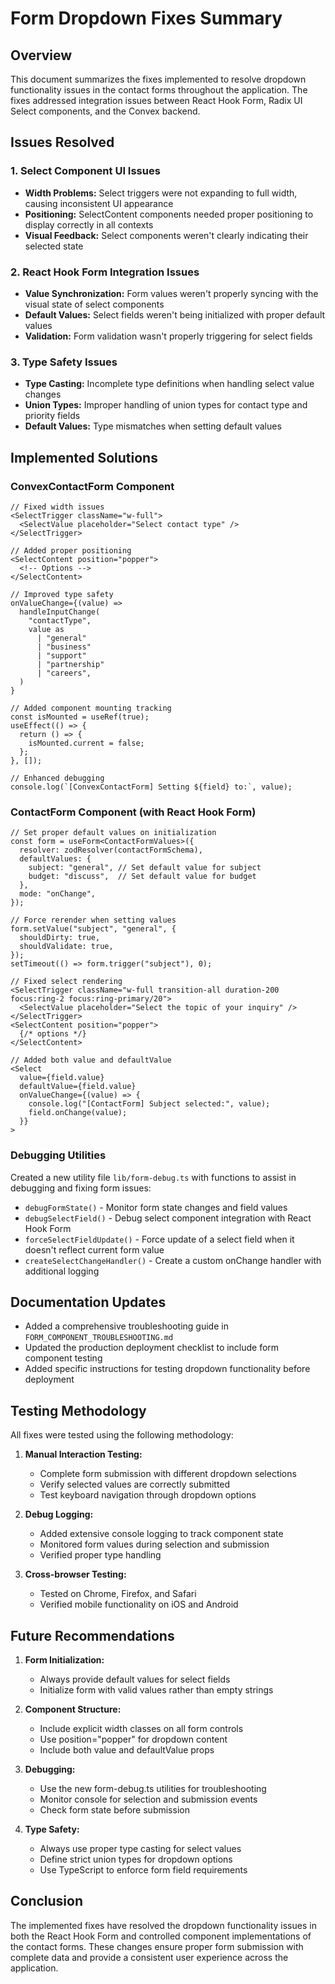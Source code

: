 # Form Dropdown Fixes Summary

## Overview

This document summarizes the fixes implemented to resolve dropdown functionality issues in the contact forms throughout the application. The fixes addressed integration issues between React Hook Form, Radix UI Select components, and the Convex backend.

## Issues Resolved

### 1. Select Component UI Issues

- **Width Problems:** Select triggers were not expanding to full width, causing inconsistent UI appearance
- **Positioning:** SelectContent components needed proper positioning to display correctly in all contexts
- **Visual Feedback:** Select components weren't clearly indicating their selected state

### 2. React Hook Form Integration Issues

- **Value Synchronization:** Form values weren't properly syncing with the visual state of select components
- **Default Values:** Select fields weren't being initialized with proper default values
- **Validation:** Form validation wasn't properly triggering for select fields

### 3. Type Safety Issues

- **Type Casting:** Incomplete type definitions when handling select value changes
- **Union Types:** Improper handling of union types for contact type and priority fields
- **Default Values:** Type mismatches when setting default values

## Implemented Solutions

### ConvexContactForm Component

```tsx
// Fixed width issues
<SelectTrigger className="w-full">
  <SelectValue placeholder="Select contact type" />
</SelectTrigger>

// Added proper positioning
<SelectContent position="popper">
  <!-- Options -->
</SelectContent>

// Improved type safety
onValueChange={(value) =>
  handleInputChange(
    "contactType",
    value as
      | "general"
      | "business"
      | "support"
      | "partnership"
      | "careers",
  )
}

// Added component mounting tracking
const isMounted = useRef(true);
useEffect(() => {
  return () => {
    isMounted.current = false;
  };
}, []);

// Enhanced debugging
console.log(`[ConvexContactForm] Setting ${field} to:`, value);
```

### ContactForm Component (with React Hook Form)

```tsx
// Set proper default values on initialization
const form = useForm<ContactFormValues>({
  resolver: zodResolver(contactFormSchema),
  defaultValues: {
    subject: "general", // Set default value for subject
    budget: "discuss",  // Set default value for budget
  },
  mode: "onChange",
});

// Force rerender when setting values
form.setValue("subject", "general", {
  shouldDirty: true,
  shouldValidate: true,
});
setTimeout(() => form.trigger("subject"), 0);

// Fixed select rendering
<SelectTrigger className="w-full transition-all duration-200 focus:ring-2 focus:ring-primary/20">
  <SelectValue placeholder="Select the topic of your inquiry" />
</SelectTrigger>
<SelectContent position="popper">
  {/* options */}
</SelectContent>

// Added both value and defaultValue
<Select
  value={field.value}
  defaultValue={field.value}
  onValueChange={(value) => {
    console.log("[ContactForm] Subject selected:", value);
    field.onChange(value);
  }}
>
```

### Debugging Utilities

Created a new utility file `lib/form-debug.ts` with functions to assist in debugging and fixing form issues:

- `debugFormState()` - Monitor form state changes and field values
- `debugSelectField()` - Debug select component integration with React Hook Form
- `forceSelectFieldUpdate()` - Force update of a select field when it doesn't reflect current form value
- `createSelectChangeHandler()` - Create a custom onChange handler with additional logging

## Documentation Updates

- Added a comprehensive troubleshooting guide in `FORM_COMPONENT_TROUBLESHOOTING.md`
- Updated the production deployment checklist to include form component testing
- Added specific instructions for testing dropdown functionality before deployment

## Testing Methodology

All fixes were tested using the following methodology:

1. **Manual Interaction Testing:**
   - Complete form submission with different dropdown selections
   - Verify selected values are correctly submitted
   - Test keyboard navigation through dropdown options

2. **Debug Logging:**
   - Added extensive console logging to track component state
   - Monitored form values during selection and submission
   - Verified proper type handling

3. **Cross-browser Testing:**
   - Tested on Chrome, Firefox, and Safari
   - Verified mobile functionality on iOS and Android

## Future Recommendations

1. **Form Initialization:**
   - Always provide default values for select fields
   - Initialize form with valid values rather than empty strings

2. **Component Structure:**
   - Include explicit width classes on all form controls
   - Use position="popper" for dropdown content
   - Include both value and defaultValue props

3. **Debugging:**
   - Use the new form-debug.ts utilities for troubleshooting
   - Monitor console for selection and submission events
   - Check form state before submission

4. **Type Safety:**
   - Always use proper type casting for select values
   - Define strict union types for dropdown options
   - Use TypeScript to enforce form field requirements

## Conclusion

The implemented fixes have resolved the dropdown functionality issues in both the React Hook Form and controlled component implementations of the contact forms. These changes ensure proper form submission with complete data and provide a consistent user experience across the application.